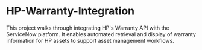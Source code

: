 # HP-Warranty-Integration
This project walks through integrating HP's Warranty API with the ServiceNow platform. It enables automated retrieval and display of warranty information for HP assets to support asset management workflows.
